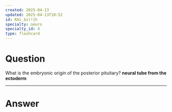 ```yaml
---
created: 2025-04-13
updated: 2025-04-13T10:52
id: Kmi_$s(!{h
specialty: neuro
specialty_id: 4
type: flashcard
---
```


# Question
What is the embryonic origin of the posterior pituitary?   **neural tube from the ectoderm**

---

# Answer
